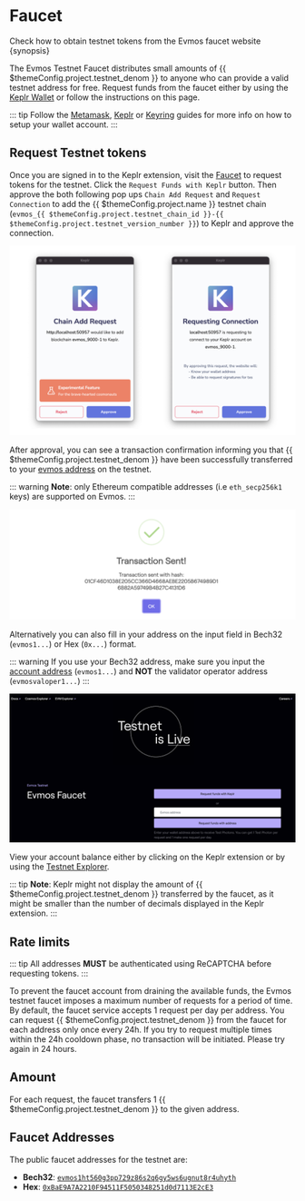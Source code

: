 <!--
order: 1
-->

# Faucet

Check how to obtain testnet tokens from the Evmos faucet website {synopsis}

The Evmos Testnet Faucet distributes small amounts of {{ $themeConfig.project.testnet_denom }}
to anyone who can provide a valid testnet address for free.
Request funds from the faucet either by using the [Keplr Wallet](../../users/wallets/keplr.md)
or follow the instructions on this page.

::: tip
Follow the [Metamask](../../users/wallets/metamask.md), [Keplr](../../users/wallets/keplr.md)
or [Keyring](../../users/keys/keyring.md) guides for more info on how to setup your wallet account.
:::

## Request Testnet tokens

<!-- markdown-link-check-disable-next-line -->
Once you are signed in to the Keplr extension,
visit the [Faucet](https://faucet.evmos.dev/) to request tokens for the testnet.
Click the `Request Funds with Keplr` button.
Then approve the both following pop ups `Chain Add Request` and `Request Connection`
to add the {{ $themeConfig.project.name }} testnet chain
(`evmos_{{ $themeConfig.project.testnet_chain_id }}-{{ $themeConfig.project.testnet_version_number }}`)
to Keplr and approve the connection.

![chain add request](../../img/keplr_approve_chain.png)

After approval, you can see a transaction confirmation informing you
that {{ $themeConfig.project.testnet_denom }} have been successfully transferred
to your [evmos address](../../users/technical_concepts/accounts.md#address-formats-for-clients) on the testnet.

::: warning
**Note**: only Ethereum compatible addresses (i.e `eth_secp256k1` keys) are supported on Evmos.
:::

![chain add request](../../img/keplr_transaction.png)

Alternatively you can also fill in your address on the input field in Bech32 (`evmos1...`) or Hex (`0x...`) format.

::: warning
If you use your Bech32 address, make sure you input the [account address](../../users/technical_concepts/accounts.md#addresses-and-public-keys)
(`evmos1...`) and **NOT** the validator operator address (`evmosvaloper1...`)
:::

![faucet site](../../img/faucet_web_page.png)

View your account balance either by clicking on the Keplr extension or by using the [Testnet Explorer](https://testnet.mintscan.io/evmos-testnet).

::: tip
**Note**: Keplr might not display the amount of {{ $themeConfig.project.testnet_denom }} transferred by the faucet,
as it might be smaller than the number of decimals displayed in the Keplr extension.
:::

## Rate limits

::: tip
All addresses **MUST** be authenticated using ReCAPTCHA before requesting tokens.
:::

To prevent the faucet account from draining the available funds,
the Evmos testnet faucet imposes a maximum number of requests for a period of time.
By default, the faucet service accepts 1 request per day per address.
You can request {{ $themeConfig.project.testnet_denom }} from the faucet for each address only once every 24h.
If you try to request multiple times within the 24h cooldown phase, no transaction will be initiated.
Please try again in 24 hours.

## Amount

For each request, the faucet transfers 1 {{ $themeConfig.project.testnet_denom }} to the given address.

## Faucet Addresses

The public faucet addresses for the testnet are:

- **Bech32**: [`evmos1ht560g3pp729z86s2q6gy5ws6ugnut8r4uhyth`](https://testnet.mintscan.io/evmos-testnet/account/evmos1ht560g3pp729z86s2q6gy5ws6ugnut8r4uhyth)
- **Hex**: [`0xBaE9A7A2210F94511F5050348251d0d7113E2cE3`](https://evm.evmos.dev/address/0xBaE9A7A2210F94511F5050348251d0d7113E2cE3/transactions)
